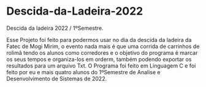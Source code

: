 # Descida-da-Ladeira-2022
Descida da ladeira 2022 / 1ºSemestre.

Esse Projeto foi feito para podermos usar no dia da descida da ladeira da Fatec de Mogi Mirim, o evento nada mais é que uma corrida de carrinhos de rolimã tendo os alunos como corredores e o objetivo do programa é marcar os seus tempos e organiza-los em orderm, também podendo exportar os resultados para um arquivo Txt.
O Programa foi feito em Linguagem C e foi feito por eu e mais quatro alunos do 1ºSemestre de Analise e Desenvolvimento de Sistemas de 2022.

